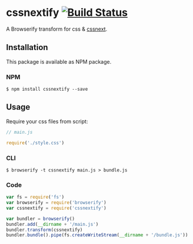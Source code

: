 # cssnextify [![Build Status](https://travis-ci.org/cssnext/cssnextify.svg?branch=master)](https://travis-ci.org/cssnext/cssnextify)
A Browserify transform for css & [cssnext](http://cssnext.io).

## Installation
This package is available as NPM package.
### NPM
```
$ npm install cssnextify --save
```

## Usage
Require your css files from script:
```javascript
// main.js

require('./style.css')
```

### CLI
```
$ browserify -t cssnextify main.js > bundle.js
```

### Code
```javascript
var fs = require('fs')
var browserify = require('browserify')
var cssnextify = require('cssnextify')

var bundler = browserify()
bundler.add(__dirname + '/main.js')
bundler.transform(cssnextify)
bundler.bundle().pipe(fs.createWriteStream(__dirname + '/bundle.js'))
```
